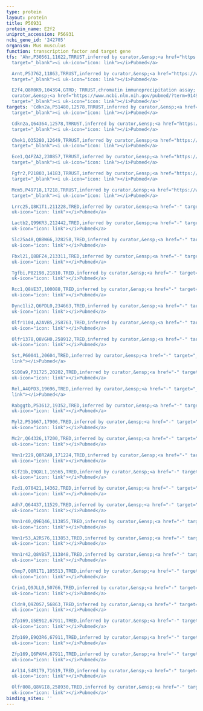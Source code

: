 ```yaml
---
type: protein
layout: protein
title: P56931
protein_name: E2f2
uniprot_accession: P56931
ncbi_gene_id: '242705'
organism: Mus musculus
function: transcription factor and target gene
tfs: 'Ahr,P30561,11622,TRRUST,inferred by curator,&ensp;<a href="https://www.ncbi.nlm.nih.gov/pubmed/?term=20573986%5Buid%5D"
  target="_blank"><i uk-icon="icon: link"></i>Pubmed</a>

  Arnt,P53762,11863,TRRUST,inferred by curator,&ensp;<a href="https://www.ncbi.nlm.nih.gov/pubmed/?term=20573986%5Buid%5D"
  target="_blank"><i uk-icon="icon: link"></i>Pubmed</a>

  E2f4,Q8R0K9,104394,GTRD; TRRUST,chromatin immunoprecipitation assay; inferred by
  curator,&ensp;<a href="https://www.ncbi.nlm.nih.gov/pubmed/?term=9149906%5Buid%5D"
  target="_blank"><i uk-icon="icon: link"></i>Pubmed</a>'
targets: 'Cdkn2a,P51480,12578,TRRUST,inferred by curator,&ensp;<a href="https://www.ncbi.nlm.nih.gov/pubmed/?term=16869767%5Buid%5D"
  target="_blank"><i uk-icon="icon: link"></i>Pubmed</a>

  Cdkn2a,Q64364,12578,TRRUST,inferred by curator,&ensp;<a href="https://www.ncbi.nlm.nih.gov/pubmed/?term=16869767%5Buid%5D"
  target="_blank"><i uk-icon="icon: link"></i>Pubmed</a>

  Chek1,O35280,12649,TRRUST,inferred by curator,&ensp;<a href="https://www.ncbi.nlm.nih.gov/pubmed/?term=24038359%5Buid%5D"
  target="_blank"><i uk-icon="icon: link"></i>Pubmed</a>

  Ece1,Q4PZA2,230857,TRRUST,inferred by curator,&ensp;<a href="https://www.ncbi.nlm.nih.gov/pubmed/?term=19752322%5Buid%5D"
  target="_blank"><i uk-icon="icon: link"></i>Pubmed</a>

  Fgfr2,P21803,14183,TRRUST,inferred by curator,&ensp;<a href="https://www.ncbi.nlm.nih.gov/pubmed/?term=12944911%5Buid%5D"
  target="_blank"><i uk-icon="icon: link"></i>Pubmed</a>

  Mcm5,P49718,17218,TRRUST,inferred by curator,&ensp;<a href="https://www.ncbi.nlm.nih.gov/pubmed/?term=24038359%5Buid%5D"
  target="_blank"><i uk-icon="icon: link"></i>Pubmed</a>

  Lrrc25,Q8K1T1,211228,TRED,inferred by curator,&ensp;<a href="-" target="_blank"><i
  uk-icon="icon: link"></i>Pubmed</a>

  Lactb2,Q99KR3,212442,TRED,inferred by curator,&ensp;<a href="-" target="_blank"><i
  uk-icon="icon: link"></i>Pubmed</a>

  Slc25a48,Q8BW66,328258,TRED,inferred by curator,&ensp;<a href="-" target="_blank"><i
  uk-icon="icon: link"></i>Pubmed</a>

  Fbxl21,Q8BFZ4,213311,TRED,inferred by curator,&ensp;<a href="-" target="_blank"><i
  uk-icon="icon: link"></i>Pubmed</a>

  Tgfbi,P82198,21810,TRED,inferred by curator,&ensp;<a href="-" target="_blank"><i
  uk-icon="icon: link"></i>Pubmed</a>

  Rcc1,Q8VE37,100088,TRED,inferred by curator,&ensp;<a href="-" target="_blank"><i
  uk-icon="icon: link"></i>Pubmed</a>

  Dync1li2,Q6PDL0,234663,TRED,inferred by curator,&ensp;<a href="-" target="_blank"><i
  uk-icon="icon: link"></i>Pubmed</a>

  Olfr1104,A2AVB5,258763,TRED,inferred by curator,&ensp;<a href="-" target="_blank"><i
  uk-icon="icon: link"></i>Pubmed</a>

  Olfr1378,Q8VGH0,258912,TRED,inferred by curator,&ensp;<a href="-" target="_blank"><i
  uk-icon="icon: link"></i>Pubmed</a>

  Sst,P60041,20604,TRED,inferred by curator,&ensp;<a href="-" target="_blank"><i uk-icon="icon:
  link"></i>Pubmed</a>

  S100a9,P31725,20202,TRED,inferred by curator,&ensp;<a href="-" target="_blank"><i
  uk-icon="icon: link"></i>Pubmed</a>

  Rel,A4QPD3,19696,TRED,inferred by curator,&ensp;<a href="-" target="_blank"><i uk-icon="icon:
  link"></i>Pubmed</a>

  Rabggtb,P53612,19352,TRED,inferred by curator,&ensp;<a href="-" target="_blank"><i
  uk-icon="icon: link"></i>Pubmed</a>

  Myl2,P51667,17906,TRED,inferred by curator,&ensp;<a href="-" target="_blank"><i
  uk-icon="icon: link"></i>Pubmed</a>

  Mc2r,Q64326,17200,TRED,inferred by curator,&ensp;<a href="-" target="_blank"><i
  uk-icon="icon: link"></i>Pubmed</a>

  Vmn1r229,Q8R2A9,171224,TRED,inferred by curator,&ensp;<a href="-" target="_blank"><i
  uk-icon="icon: link"></i>Pubmed</a>

  Kif21b,Q9QXL1,16565,TRED,inferred by curator,&ensp;<a href="-" target="_blank"><i
  uk-icon="icon: link"></i>Pubmed</a>

  Fzd1,O70421,14362,TRED,inferred by curator,&ensp;<a href="-" target="_blank"><i
  uk-icon="icon: link"></i>Pubmed</a>

  Adh7,Q64437,11529,TRED,inferred by curator,&ensp;<a href="-" target="_blank"><i
  uk-icon="icon: link"></i>Pubmed</a>

  Vmn1r40,Q9EQ46,113855,TRED,inferred by curator,&ensp;<a href="-" target="_blank"><i
  uk-icon="icon: link"></i>Pubmed</a>

  Vmn1r53,A2RS76,113853,TRED,inferred by curator,&ensp;<a href="-" target="_blank"><i
  uk-icon="icon: link"></i>Pubmed</a>

  Vmn1r42,Q8VBS7,113848,TRED,inferred by curator,&ensp;<a href="-" target="_blank"><i
  uk-icon="icon: link"></i>Pubmed</a>

  Chmp7,Q8R1T1,105513,TRED,inferred by curator,&ensp;<a href="-" target="_blank"><i
  uk-icon="icon: link"></i>Pubmed</a>

  Crim1,Q9JLL0,50766,TRED,inferred by curator,&ensp;<a href="-" target="_blank"><i
  uk-icon="icon: link"></i>Pubmed</a>

  Cldn9,Q9Z0S7,56863,TRED,inferred by curator,&ensp;<a href="-" target="_blank"><i
  uk-icon="icon: link"></i>Pubmed</a>

  Zfp169,G5E912,67911,TRED,inferred by curator,&ensp;<a href="-" target="_blank"><i
  uk-icon="icon: link"></i>Pubmed</a>

  Zfp169,E9Q3R6,67911,TRED,inferred by curator,&ensp;<a href="-" target="_blank"><i
  uk-icon="icon: link"></i>Pubmed</a>

  Zfp169,Q6PAM4,67911,TRED,inferred by curator,&ensp;<a href="-" target="_blank"><i
  uk-icon="icon: link"></i>Pubmed</a>

  Arl14,S4R1T9,71619,TRED,inferred by curator,&ensp;<a href="-" target="_blank"><i
  uk-icon="icon: link"></i>Pubmed</a>

  Olfr808,Q8VGI8,258930,TRED,inferred by curator,&ensp;<a href="-" target="_blank"><i
  uk-icon="icon: link"></i>Pubmed</a>'
binding_sites: ''
---
```


